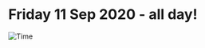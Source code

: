 # Friday 11 Sep 2020 - all day!
![Time](https://github.com/rich-ctm/today/workflows/Time/badge.svg)

